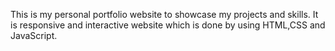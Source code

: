 This is my personal portfolio website to showcase my projects and skills. It is responsive and interactive website which is done by using HTML,CSS and JavaScript.
